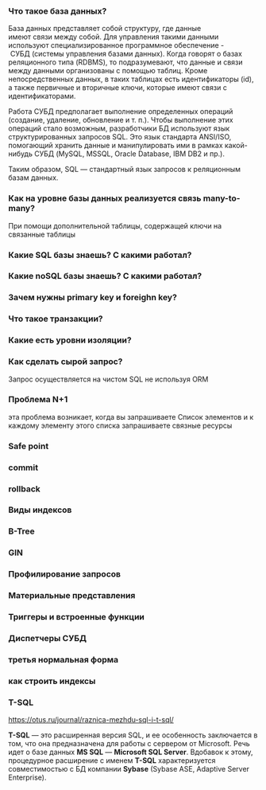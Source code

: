 ### Что такое база данных?

База данных представляет собой структуру, где данные имеют связи между собой. Для управления такими данными используют специализированное программное обеспечение - СУБД (системы управления базами данных). Когда говорят о базах реляционного типа (RDBMS), то подразумевают, что данные и связи между данными организованы с помощью таблиц. Кроме непосредственных данных, в таких таблицах есть идентификаторы (id), а также первичные и вторичные ключи, которые имеют связи с идентификаторами.

Работа СУБД предполагает выполнение определенных операций (создание, удаление, обновление и т. п.). Чтобы выполнение этих операций стало возможным, разработчики БД используют язык структурированных запросов SQL. Это язык стандарта ANSI/ISO, помогающий хранить данные и манипулировать ими в рамках какой-нибудь СУБД (MySQL, MSSQL, Oracle Database, IBM DB2 и пр.).

Таким образом, SQL — стандартный язык запросов к реляционным базам данных.

### Как на уровне базы данных реализуется связь many-to-many?

При помощи дополнительной таблицы, содержащей ключи на связанные таблицы

### Какие SQL базы знаешь? С какими работал?

### Какие noSQL базы знаешь? С какими работал?

### Зачем нужны primary key и foreighn key?

### Что такое транзакции?

### Какие есть уровни изоляции?

### Как сделать сырой запрос?

Запрос осуществляется на чистом SQL не используя ORM

### Проблема N+1

эта проблема возникает, когда вы запрашиваете Список элементов и к каждому элементу этого списка запрашиваете связные ресурсы

### Safe point

### commit

### rollback

### Виды индексов

### B-Tree

### GIN 

### Профилирование запросов

### Материальные представления

### Триггеры и встроенные функции

### Диспетчеры СУБД

### третья нормальная форма

### как строить индексы 

### T-SQL

https://otus.ru/journal/raznica-mezhdu-sql-i-t-sql/

**T-SQL** — это расширенная версия SQL, и ее особенность заключается в том, что она предназначена для работы с сервером от Microsoft. Речь идет о базе данных **MS SQL** — **Microsoft SQL Server**. Вдобавок к этому, процедурное расширение с именем **T-SQL** характеризуется совместимостью с БД компании **Sybase** (Sybase ASE, Adaptive Server Enterprise).
